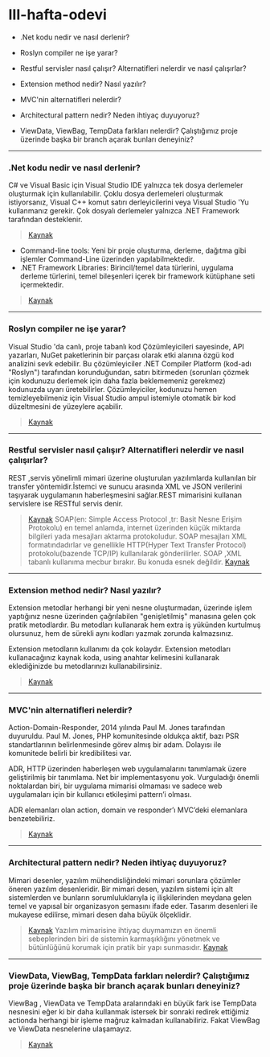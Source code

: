 # III-hafta-odevi

- .Net kodu nedir ve nasıl derlenir?

- Roslyn compiler ne işe yarar?

- Restful servisler nasıl çalışır? Alternatifleri nelerdir ve nasıl çalışırlar?

- Extension method nedir? Nasıl yazılır?

- MVC'nin alternatifleri nelerdir?

- Architectural pattern nedir? Neden ihtiyaç duyuyoruz?

- ViewData, ViewBag, TempData farkları nelerdir? Çalıştığımız proje üzerinde başka bir branch açarak bunları deneyiniz?

-----------------------
### .Net kodu nedir ve nasıl derlenir?
C# ve Visual Basic için Visual Studio IDE yalnızca tek dosya derlemeler oluşturmak için kullanılabilir. Çoklu dosya derlemeleri oluşturmak istiyorsanız, Visual C++ komut satırı derleyicilerini veya Visual Studio 'Yu kullanmanız gerekir. Çok dosyalı derlemeler yalnızca .NET Framework tarafından desteklenir.
> [Kaynak](https://docs.microsoft.com/tr-tr/dotnet/framework/app-domains/build-multifile-assembly)
* Command-line tools: Yeni bir proje oluşturma, derleme, dağıtma gibi işlemler Command-Line üzerinden yapılabilmektedir.
* .NET Framework Libraries: Birincil/temel data türlerini, uygulama derleme türlerini,  temel bileşenleri içerek bir framework kütüphane seti içermektedir.
> [Kaynak](https://mcansozeri.wordpress.com/2016/08/03/net-coreun-inanilmaz-dunyasi-net-core-nedir/)
---------
### Roslyn compiler ne işe yarar?
Visual Studio 'da canlı, proje tabanlı kod Çözümleyicileri sayesinde, API yazarları, NuGet paketlerinin bir parçası olarak etki alanına özgü kod analizini sevk edebilir. Bu çözümleyiciler .NET Compiler Platform (kod-adı "Roslyn") tarafından korunduğundan, satırı bitirmeden (sorunları çözmek için kodunuzu derlemek için daha fazla beklememeniz gerekmez) kodunuzda uyarı üretebilirler. Çözümleyiciler, kodunuzu hemen temizleyebilmeniz için Visual Studio ampul istemiyle otomatik bir kod düzeltmesini de yüzeylere açabilir.
> [Kaynak](https://docs.microsoft.com/tr-tr/visualstudio/extensibility/getting-started-with-roslyn-analyzers?view=vs-2019)
-------------------
### Restful servisler nasıl çalışır? Alternatifleri nelerdir ve nasıl çalışırlar?
 REST ,servis yönelimli mimari üzerine oluşturulan yazılımlarda kullanılan bir transfer yöntemidir.İstemci ve sunucu arasında XML ve JSON verilerini taşıyarak uygulamanın haberleşmesini sağlar.REST mimarisini kullanan servislere ise RESTful servis denir.
 > [Kaynak](https://medium.com/@bsrutmn/rest-ve-restful-web-servi%CC%87s-nedi%CC%87r-7258b7db7f66#:~:text=REST%20%2Cservis%20y%C3%B6nelimli%20mimari%20%C3%BCzerine,servislere%20ise%20RESTful%20servis%20denir.)
SOAP(en: Simple Access Protocol ,tr: Basit Nesne Erişim Protokolu) en temel anlamda, internet üzerinden küçük miktarda bilgileri yada mesajları aktarma protokoludur. SOAP mesajları XML formatındadırlar ve genellikle HTTP(Hyper Text Transfer Protocol) protokolu(bazende TCP/IP) kullanılarak gönderilirler. SOAP ,XML tabanlı kullanıma mecbur bırakır. Bu konuda esnek değildir.
>[Kaynak](https://medium.com/android-t%C3%BCrkiye/rest-api-kavramlar%C4%B1-soap-ile-farklar%C4%B1-4c6f19ddbc6c)
-----------
### Extension method nedir? Nasıl yazılır?
Extension metodlar herhangi bir yeni nesne oluşturmadan, üzerinde işlem yaptığınız nesne üzerinden çağrılabilen "genişletilmiş" manasına gelen çok pratik metodlardır. Bu metodları kullanarak hem extra iş yükünden kurtulmuş olursunuz, hem de sürekli aynı kodları yazmak zorunda kalmazsınız.

Extension metodların kullanımı da çok kolaydır. Extension metodları kullanacağınız kaynak koda, using anahtar kelimesini kullanarak eklediğinizde bu metodlarınızı kullanabilirsiniz.
> [Kaynak](http://www.yavuzaydogan.com/c-sharp/extension-metod-nedir-nasil-yazilir-nasil-kullanilir-147#:~:text=Extension%20metodlar%20herhangi%20bir%20yeni,ayn%C4%B1%20kodlar%C4%B1%20yazmak%20zorunda%20kalmazs%C4%B1n%C4%B1z.)
-------------
### MVC'nin alternatifleri nelerdir?
Action-Domain-Responder, 2014 yılında Paul M. Jones tarafından duyuruldu. Paul M. Jones, PHP komunitesinde oldukça aktif, bazı PSR standartlarının belirlenmesinde görev almış bir adam. Dolayısı ile komunitede belirli bir kredibilitesi var.

ADR, HTTP üzerinden haberleşen web uygulamalarını tanımlamak üzere geliştirilmiş bir tanımlama. Net bir implementasyonu yok. Vurguladığı önemli noktalardan biri, bir uygulama mimarisi olmaması ve sadece web uygulamaları için bir kullanıcı etkileşimi pattern’i olması.

ADR elemanları olan action, domain ve responder’ı MVC’deki elemanlara benzetebiliriz.
> [Kaynak](https://blog.cemunalan.com.tr/2019/10/17/adr-bir-mvc-alternatifi/)
---------
### Architectural pattern nedir? Neden ihtiyaç duyuyoruz?
Mimari desenler, yazılım mühendisliğindeki mimari sorunlara çözümler öneren yazılım desenleridir. Bir mimari desen, yazılım sistemi için alt sistemlerden ve bunların sorumluluklarıyla iç ilişkilerinden meydana gelen temel ve yapısal bir organizasyon şemasını ifade eder. Tasarım desenleri ile mukayese edilirse, mimari desen daha büyük ölçeklidir.
>[Kaynak](https://tr.wikipedia.org/wiki/Mimari_desen)
Yazılım mimarisine ihtiyaç duymamızın en önemli sebeplerinden biri de sistemin karmaşıklığını yönetmek ve bütünlüğünü korumak için pratik bir yapı sunmasıdır.
> [Kaynak](https://www.horato.com/tr/post/yazilim-mimarisi-software-architecture-60#:~:text=Neden%20Yaz%C4%B1l%C4%B1m%20Mimarisine%20%C4%B0htiya%C3%A7%20Duyar%C4%B1z,geli%C5%9Ftirme%20s%C3%BCreci%20karma%C5%9F%C4%B1k%20bir%20s%C3%BCre%C3%A7tir.&text=Yaz%C4%B1l%C4%B1m%20mimarisine%20ihtiya%C3%A7%20duymam%C4%B1z%C4%B1n%20en,i%C3%A7in%20pratik%20bir%20yap%C4%B1%20sunmas%C4%B1d%C4%B1r.)
-------
### ViewData, ViewBag, TempData farkları nelerdir? Çalıştığımız proje üzerinde başka bir branch açarak bunları deneyiniz?
ViewBag , ViewData ve TempData aralarındaki en büyük fark ise TempData nesnesini eğer ki bir daha kullanmak istersek bir sonraki redirek ettiğimiz actionda herhangi bir işleme mağruz kalmadan kullanabiliriz. Fakat ViewBag ve ViewData nesnelerine ulaşamayız.
> [Kaynak](http://www.aspmvcnet.com/tr/m/razor/viewbag-viewdata-ve-tempdata-asp-net-mvc-3-kullanimi-ve-farklari.html)